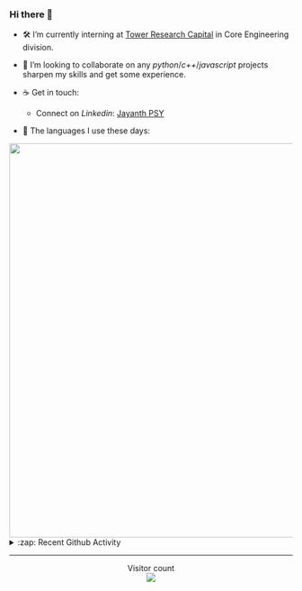 ### Hi there 👋

- 🛠 I’m currently interning at [Tower Research Capital](https://www.tower-research.com/) in Core Engineering division.

- 👯 I’m looking to collaborate on any *python*/*c++*/*javascript* projects sharpen my skills and get some experience.

- ☕ Get in touch:
  +  Connect on *Linkedin*: [Jayanth PSY](https://www.linkedin.com/in/jayanth-p-b3924812a/)

<!--- ⚡ Fun fact: *Python* is older than *C++* and *Java*. -->

- :memo: The languages I use these days: 

<img src="https://wakatime.com/share/@j_tesla/bdf4246a-6e44-4441-87e6-ea13fc96a824.png" width="700"/>

<details>
  <summary>:zap: Recent Github Activity</summary>
  
<!--START_SECTION:activity-->
1. 🎉 Merged PR [#101](https://github.com/j-tesla/blog-list/pull/101) in [j-tesla/blog-list](https://github.com/j-tesla/blog-list)
2. 🎉 Merged PR [#102](https://github.com/j-tesla/blog-list/pull/102) in [j-tesla/blog-list](https://github.com/j-tesla/blog-list)
3. 💪 Opened PR [#23](https://github.com/alucardthefish/CodeNowHere/pull/23) in [alucardthefish/CodeNowHere](https://github.com/alucardthefish/CodeNowHere)
4. 🎉 Merged PR [#91](https://github.com/j-tesla/blog-list/pull/91) in [j-tesla/blog-list](https://github.com/j-tesla/blog-list)
5. 🎉 Merged PR [#98](https://github.com/j-tesla/blog-list/pull/98) in [j-tesla/blog-list](https://github.com/j-tesla/blog-list)
<!--END_SECTION:activity-->

</details>

-----

<p align="center"> 
  Visitor count<br>
  <img src="https://profile-counter.glitch.me/j-tesla/count.svg" />
</p>












<!--
**j-tesla/j-tesla** is a ✨ _special_ ✨ repository because its `README.md` (this file) appears on your GitHub profile.

Here are some ideas to get you started:

- 🔭 I’m currently working on ...
- 🌱 I’m currently learning ...
- 👯 I’m looking to collaborate on ...
- 🤔 I’m looking for help with ...
- 💬 Ask me about ...
- 📫 How to reach me: ...
- 😄 Pronouns: ...
- ⚡ Fun fact: ...
-->

